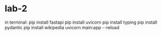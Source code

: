 # lab-2
in terminal:
pip install fastapi
pip install uvicorn
pip install typing
pip install pydantic 
pip install wikipedia
uvicorn main:app --reload
